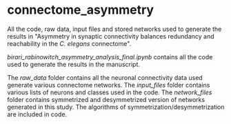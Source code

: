 # connectome_asymmetry
All the code, raw data, input files and stored networks used to generate the results in "Asymmetry in synaptic connectivity balances redundancy and reachability in the _C. elegans_ connectome".

_birari_rabinowitch_asymmetry_analysis_final.ipynb_ contains all the code used to generate the results in the manuscript.

The _raw_data_ folder contains all the neuronal connectivity data used generate various connectome networks.
The _input_files_ folder contains various lists of neurons and classes used in the code.
The _network_files_ folder contains symmetrized and desymmetrized version of networks generated in this study. The algorithms of symmetrization/desymmetrization are included in code. 
